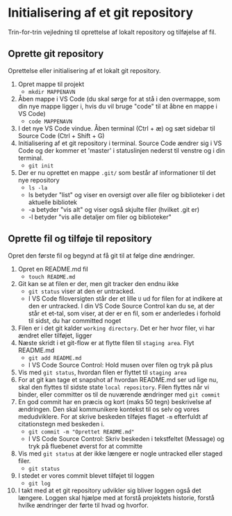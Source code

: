 # Initialisering af et git repository
Trin-for-trin vejledning til oprettelse af lokalt repository og tilføjelse af fil.

## Oprette git repository
Oprettelse eller initialisering af et lokalt git repository.

1. Opret mappe til projekt
    * `mkdir MAPPENAVN`
2. Åben mappe i VS Code (du skal sørge for at stå i den overmappe, som din nye mappe ligger i, hvis du vil bruge "code" til at åbne en mappe i VS Code)
    * `code MAPPENAVN`
3. I det nye VS Code vindue. Åben terminal (Ctrl + æ) og sæt sidebar til Source Code (Ctrl + Shift + G)
4. Initialisering af et git repository i terminal. Source Code ændrer sig i VS Code og der kommer et 'master' i statuslinjen nederst til venstre og i din terminal.
    * `git init`
5. Der er nu oprettet en mappe `.git/` som består af informationer til det nye repository
    * `ls -la`
    * ls betyder "list" og viser en oversigt over alle filer og biblioteker i det aktuelle bibliotek
    * -a betyder "vis alt" og viser også skjulte filer (hvilket .git er)
    * -l betyder "vis alle detaljer om filer og biblioteker"

## Oprette fil og tilføje til repository
Opret den første fil og begynd at få git til at følge dine ændringer.

1. Opret en README.md fil
    * `touch README.md`
2. Git kan se at filen er der, men git tracker den endnu ikke
    * `git status` viser at den er untracked.
    * I VS Code filoversigten står der et lille `U` ud for filen for at indikere at den er untracked. I din VS Code Source Control kan du se, at der står et et-tal, som viser, at der er en fil, som er anderledes i forhold til sidst, du har committed noget
3. Filen er i det git kalder `working directory`. Det er her hvor filer, vi har ændret eller tilføjet, ligger
4. Næste skridt i et git-flow er at flytte filen til `staging area`. Flyt README.md
    * `git add README.md`
    * I VS Code Source Control: Hold musen over filen og tryk på plus
5. Vis med `git status`, hvordan filen er flyttet til `staging area`
6. For at git kan tage et snapshot af hvordan README.md ser ud lige nu, skal den flyttes til sidste state `local repository`. Filen flyttes når vi binder, eller committer os til de nuværende ændringer med `git commit`
7. En god commit har en præcis og kort (maks 50 tegn) beskrivelse af ændringen. Den skal kommunikere kontekst til os selv og vores medudviklere. For at skrive beskeden tilføjes flaget `-m` efterfuldt af citationstegn med beskeden i.
    * `git commit -m "Oprettet README.md"`
    * I VS Code Source Control: Skriv beskeden i tekstfeltet (Message) og tryk på fluebenet øverst for at committe
8. Vis med `git status` at der ikke længere er nogle untracked eller staged filer.
    * `git status`
9. I stedet er vores commit blevet tilføjet til loggen
    * `git log`
10. I takt med at et git repository udvikler sig bliver loggen også det længere. Loggen skal hjælpe med at forstå projektets historie, forstå hvilke ændringer der førte til hvad og hvorfor. 
